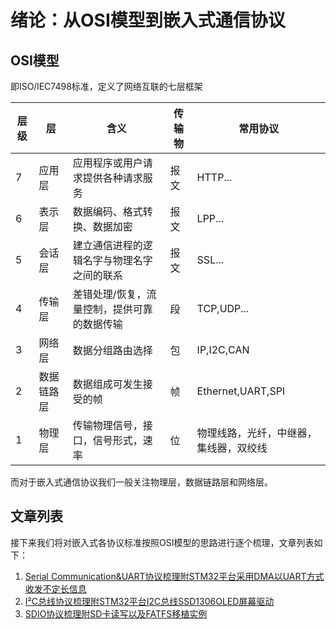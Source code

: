 # 绪论：从OSI模型到嵌入式通信协议

## OSI模型
即ISO/IEC7498标准，定义了网络互联的七层框架

| 层级 | 层         | 含义                                        | 传输物 | 常用协议                               |
| ---- | ---------- | ------------------------------------------- | ------ | -------------------------------------- |
| 7    | 应用层     | 应用程序或用户请求提供各种请求服务          | 报文   | HTTP...                                |
| 6    | 表示层     | 数据编码、格式转换、数据加密                | 报文   | LPP...                                 |
| 5    | 会话层     | 建立通信进程的逻辑名字与物理名字之间的联系  | 报文   | SSL...                                 |
| 4    | 传输层     | 差错处理/恢复，流量控制，提供可靠的数据传输 | 段     | TCP,UDP...                             |
| 3    | 网络层     | 数据分组路由选择                            | 包     | IP,I2C,CAN                             |
| 2    | 数据链路层 | 数据组成可发生接受的帧                      | 帧     | Ethernet,UART,SPI                      |
| 1    | 物理层     | 传输物理信号，接口，信号形式，速率          | 位     | 物理线路，光纤，中继器，集线器，双绞线 |

而对于嵌入式通信协议我们一般关注物理层，数据链路层和网络层。

## 文章列表

接下来我们将对嵌入式各协议标准按照OSI模型的思路进行逐个梳理，文章列表如下：

1. [Serial Communication&UART协议梳理附STM32平台采用DMA以UART方式收发不定长信息](https://github.com/lishijm/blog/blob/master/230612-0618.2~Serial%20Communication%26UART%E5%8D%8F%E8%AE%AE%E6%A2%B3%E7%90%86%E9%99%84STM32%E5%B9%B3%E5%8F%B0%E9%87%87%E7%94%A8DMA%E4%BB%A5UART%E6%96%B9%E5%BC%8F%E6%94%B6%E5%8F%91%E4%B8%8D%E5%AE%9A%E9%95%BF%E4%BF%A1%E6%81%AF.md)
2. [I²C总线协议梳理附STM32平台I2C总线SSD1306OLED屏幕驱动](https://github.com/lishijm/blog/blob/master/230612-0618.3~I%C2%B2C%E6%80%BB%E7%BA%BF%E5%8D%8F%E8%AE%AE%E6%A2%B3%E7%90%86%E9%99%84STM32%E5%B9%B3%E5%8F%B0I2C%E6%80%BB%E7%BA%BFSSD1306OLED%E5%B1%8F%E5%B9%95%E9%A9%B1%E5%8A%A8.md)
3. [SDIO协议梳理附SD卡读写以及FATFS移植实例](https://github.com/lishijm/blog/blob/master/230619-0625~SDIO%E5%8D%8F%E8%AE%AE%E6%A2%B3%E7%90%86%E9%99%84SD%E5%8D%A1%E8%AF%BB%E5%86%99%E4%BB%A5%E5%8F%8AFATFS%E7%A7%BB%E6%A4%8D%E5%AE%9E%E4%BE%8B.md)

